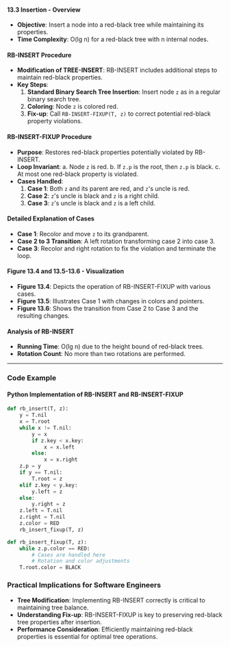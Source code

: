 #### 13.3 Insertion - Overview
- **Objective**: Insert a node into a red-black tree while maintaining its properties.
- **Time Complexity**: O(lg n) for a red-black tree with n internal nodes.

#### RB-INSERT Procedure
- **Modification of TREE-INSERT**: RB-INSERT includes additional steps to maintain red-black properties.
- **Key Steps**:
  1. **Standard Binary Search Tree Insertion**: Insert node `z` as in a regular binary search tree.
  2. **Coloring**: Node `z` is colored red.
  3. **Fix-up**: Call `RB-INSERT-FIXUP(T, z)` to correct potential red-black property violations.

#### RB-INSERT-FIXUP Procedure
- **Purpose**: Restores red-black properties potentially violated by RB-INSERT.
- **Loop Invariant**:
  a. Node `z` is red.
  b. If `z.p` is the root, then `z.p` is black.
  c. At most one red-black property is violated.
- **Cases Handled**:
  1. **Case 1**: Both `z` and its parent are red, and `z`'s uncle is red.
  2. **Case 2**: `z`'s uncle is black and `z` is a right child.
  3. **Case 3**: `z`'s uncle is black and `z` is a left child.

#### Detailed Explanation of Cases
- **Case 1**: Recolor and move `z` to its grandparent.
- **Case 2 to 3 Transition**: A left rotation transforming case 2 into case 3.
- **Case 3**: Recolor and right rotation to fix the violation and terminate the loop.

#### Figure 13.4 and 13.5-13.6 - Visualization
- **Figure 13.4**: Depicts the operation of RB-INSERT-FIXUP with various cases.
- **Figure 13.5**: Illustrates Case 1 with changes in colors and pointers.
- **Figure 13.6**: Shows the transition from Case 2 to Case 3 and the resulting changes.

#### Analysis of RB-INSERT
- **Running Time**: O(lg n) due to the height bound of red-black trees.
- **Rotation Count**: No more than two rotations are performed.

---

### Code Example

#### Python Implementation of RB-INSERT and RB-INSERT-FIXUP
```python
def rb_insert(T, z):
    y = T.nil
    x = T.root
    while x != T.nil:
        y = x
        if z.key < x.key:
            x = x.left
        else:
            x = x.right
    z.p = y
    if y == T.nil:
        T.root = z
    elif z.key < y.key:
        y.left = z
    else:
        y.right = z
    z.left = T.nil
    z.right = T.nil
    z.color = RED
    rb_insert_fixup(T, z)

def rb_insert_fixup(T, z):
    while z.p.color == RED:
        # Cases are handled here
        # Rotation and color adjustments
    T.root.color = BLACK
```

### Practical Implications for Software Engineers
- **Tree Modification**: Implementing RB-INSERT correctly is critical to maintaining tree balance.
- **Understanding Fix-up**: RB-INSERT-FIXUP is key to preserving red-black tree properties after insertion.
- **Performance Consideration**: Efficiently maintaining red-black properties is essential for optimal tree operations.